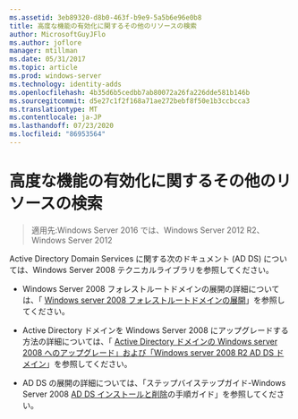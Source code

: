 ```yaml
---
ms.assetid: 3eb89320-d8b0-463f-b9e9-5a5b6e96e0b8
title: 高度な機能の有効化に関するその他のリソースの検索
author: MicrosoftGuyJFlo
ms.author: joflore
manager: mtillman
ms.date: 05/31/2017
ms.topic: article
ms.prod: windows-server
ms.technology: identity-adds
ms.openlocfilehash: 4b35d6b5cedbb7ab80072a26fa226dde581b146b
ms.sourcegitcommit: d5e27c1f2f168a71ae272bebf8f50e1b3ccbcca3
ms.translationtype: MT
ms.contentlocale: ja-JP
ms.lasthandoff: 07/23/2020
ms.locfileid: "86953564"
---
```

# <a name="finding-additional-resources-for-enabling-advanced-features"></a>高度な機能の有効化に関するその他のリソースの検索

> 適用先:Windows Server 2016 では、Windows Server 2012 R2、Windows Server 2012

Active Directory Domain Services に関する次のドキュメント (AD DS) については、Windows Server 2008 テクニカルライブラリを参照してください。

- Windows Server 2008 フォレストルートドメインの展開の詳細については、「 [Windows server 2008 フォレストルートドメインの展開](/previous-versions/windows/it-pro/windows-server-2008-r2-and-2008/cc731174(v=ws.10))」を参照してください。

- Active Directory ドメインを Windows Server 2008 にアップグレードする方法の詳細については、「 [Active Directory ドメインの Windows server 2008 へのアップグレード」および「Windows server 2008 R2 AD DS ドメイン](/previous-versions/windows/it-pro/windows-server-2008-r2-and-2008/cc731188(v=ws.10))」を参照してください。

- AD DS の展開の詳細については、「ステップバイステップガイド-Windows Server 2008 [AD DS インストールと削除](/previous-versions/windows/it-pro/windows-server-2008-r2-and-2008/cc755258(v=ws.10))の手順ガイド」を参照してください。
